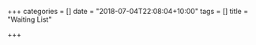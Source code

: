 +++
categories = []
date = "2018-07-04T22:08:04+10:00"
tags = []
title = "Waiting List"

+++
<div id="confirmationContent" onload="window.alert('123')>test</div>